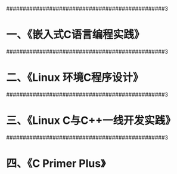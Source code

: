 ################################################3
# 一、《嵌入式C语言编程实践》

################################################3
# 二、《Linux 环境C程序设计》

################################################3
# 三、《Linux C与C++一线开发实践》

################################################3
# 四、《C Primer Plus》

